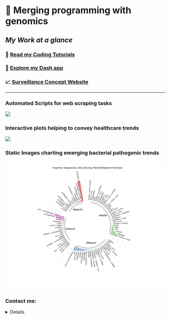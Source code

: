 # 🧬 Merging programming with genomics 
## _My Work at a glance_

### 📓 [Read my Coding Tutorials](https://medium.com/@stephenfordham)
### 🎨 [Explore my Dash app](https://kleb-dash-app.herokuapp.com/)
### 📈 [Surveillance Concept Website](https://surveillance-concept.herokuapp.com/home)

<hr>

### Automated Scripts for web scraping tasks
<img src="https://github.com/StephenFordham/StephenFordham/blob/master/images/coronavirus_updates3%20-%20Copy.gif" width=700 >

### Interactive plots helping to convey healthcare trends
<img src="https://media.giphy.com/media/iU9wUTmJrYCwpd4lI1/giphy.gif" width=700 >

### Static Images charting emerging bacterial pathogenic trends
<img src="https://github.com/StephenFordham/Visualisation_Portfolio/blob/main/Figure%203%20Plamid%20Inc%20Families%20with%20IS.jpeg" width=700 >


  
### Contact me:

<details>
  
#### sfstephenfordham@gmail.com
#### [Linkedin](https://www.linkedin.com/in/stephen-fordham-3262aa172/)

 
